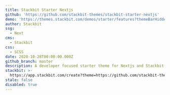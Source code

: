 ```yaml
---
title: Stackbit Starter Nextjs
github: 'https://github.com/stackbit-themes/stackbit-starter-nextjs'
demo: 'https://themes.stackbit.com/demos/starter/features?themeBarHidden=true'
author: Stackbit
ssg:
  - Next
cms:
  - Stackbit
css:
  - SCSS
date: 2020-10-28T00:00:00.000Z
github_branch: master
description: A developer focused starter theme for Nextjs and Stackbit.
stackbit: >-
  https://app.stackbit.com/create?theme=https://github.com/stackbit-themes/stackbit-starter-jekyll
stale: false
disabled: true
---
```


